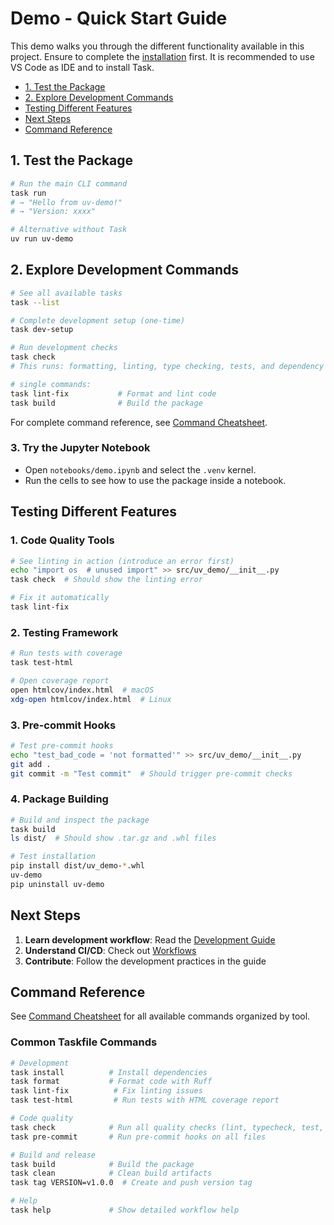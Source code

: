 # Demo - Quick Start Guide

This demo walks you through the different functionality available in this project. Ensure to complete the [installation](installation.md) first. It is recommended to use VS Code as IDE and to install Task.

- [1. Test the Package](#1-test-the-package)
- [2. Explore Development Commands](#2-explore-development-commands)
- [Testing Different Features](#testing-different-features)
- [Next Steps](#next-steps)
- [Command Reference](#command-reference)

## 1. Test the Package

```bash
# Run the main CLI command
task run
# → "Hello from uv-demo!"
# → "Version: xxxx"

# Alternative without Task
uv run uv-demo
```

## 2. Explore Development Commands

```bash
# See all available tasks
task --list

# Complete development setup (one-time)
task dev-setup

# Run development checks
task check
# This runs: formatting, linting, type checking, tests, and dependency analysis

# single commands:
task lint-fix           # Format and lint code
task build              # Build the package
```

For complete command reference, see [Command Cheatsheet](./command-cheatsheet.md).

### 3. Try the Jupyter Notebook

- Open `notebooks/demo.ipynb` and select the `.venv` kernel.
- Run the cells to see how to use the package inside a notebook.

## Testing Different Features

### 1. Code Quality Tools

```bash
# See linting in action (introduce an error first)
echo "import os  # unused import" >> src/uv_demo/__init__.py
task check  # Should show the linting error

# Fix it automatically
task lint-fix
```

### 2. Testing Framework

```bash
# Run tests with coverage
task test-html

# Open coverage report
open htmlcov/index.html  # macOS
xdg-open htmlcov/index.html  # Linux
```

### 3. Pre-commit Hooks

```bash
# Test pre-commit hooks
echo "test_bad_code = 'not formatted'" >> src/uv_demo/__init__.py
git add .
git commit -m "Test commit"  # Should trigger pre-commit checks
```

### 4. Package Building

```bash
# Build and inspect the package
task build
ls dist/  # Should show .tar.gz and .whl files

# Test installation
pip install dist/uv_demo-*.whl
uv-demo
pip uninstall uv-demo
```

## Next Steps

1. **Learn development workflow**: Read the [Development Guide](./development.md)
2. **Understand CI/CD**: Check out [Workflows](./ci-cd/workflows.md)
3. **Contribute**: Follow the development practices in the guide

## Command Reference

See [Command Cheatsheet](./command-cheatsheet.md) for all available commands organized by tool.

### Common Taskfile Commands

```bash
# Development
task install          # Install dependencies
task format           # Format code with Ruff
task lint-fix          # Fix linting issues
task test-html         # Run tests with HTML coverage report

# Code quality
task check            # Run all quality checks (lint, typecheck, test, deps)
task pre-commit       # Run pre-commit hooks on all files

# Build and release
task build            # Build the package
task clean            # Clean build artifacts
task tag VERSION=v1.0.0  # Create and push version tag

# Help
task help             # Show detailed workflow help
```
